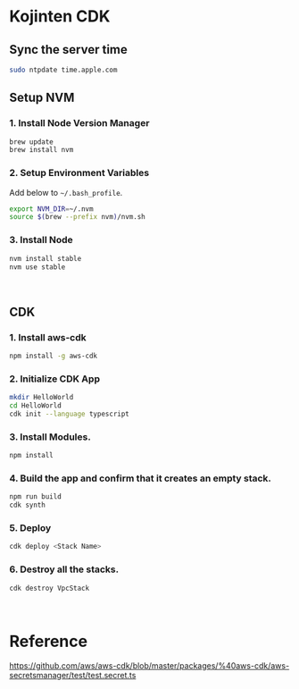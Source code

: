 # Kojinten CDK

## Sync the server time

```bash
sudo ntpdate time.apple.com
```

## Setup NVM

### 1. Install Node Version Manager

```bash
brew update
brew install nvm
```

### 2. Setup Environment Variables

Add below to `~/.bash_profile`.

```bash
export NVM_DIR=~/.nvm
source $(brew --prefix nvm)/nvm.sh
```

### 3. Install Node

```bash
nvm install stable
nvm use stable
```

&nbsp;

## CDK

### 1. Install aws-cdk
```bash
npm install -g aws-cdk
```

### 2. Initialize CDK App
```bash
mkdir HelloWorld
cd HelloWorld
cdk init --language typescript
```

### 3. Install Modules.
```bash
npm install
```

### 4. Build the app and confirm that it creates an empty stack.
```bash
npm run build
cdk synth
```

### 5. Deploy
```bash
cdk deploy <Stack Name>
```

### 6. Destroy all the stacks.
```bash
cdk destroy VpcStack
```

&nbsp;

# Reference
https://github.com/aws/aws-cdk/blob/master/packages/%40aws-cdk/aws-secretsmanager/test/test.secret.ts
